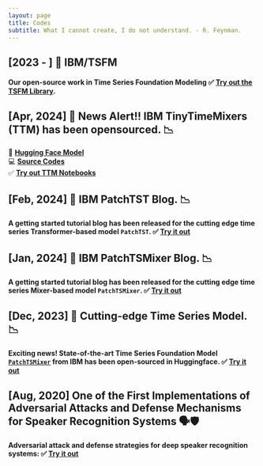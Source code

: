 ```yaml
---
layout: page
title: Codes
subtitle: What I cannot create, I do not understand. - R. Feynman.
---
```

## [2023 - ] 🚀 IBM/TSFM
#### Our open-source work in Time Series Foundation Modeling ✅ [**Try out the TSFM Library**](https://github.com/IBM/tsfm).

## [Apr, 2024] 📢 News Alert!! IBM TinyTimeMixers (TTM) has been opensourced. 📉
🤗 [**Hugging Face Model**](https://huggingface.co/ibm/TTM)  
💻 [**Source Codes**](https://github.com/IBM/tsfm/tree/main/tsfm_public/models/tinytimemixer)  
✅ [**Try out TTM Notebooks**](https://huggingface.co/ibm/TTM#how-to-get-started-with-the-model)

## [Feb, 2024] 📘 IBM PatchTST Blog. 📉
#### A getting started tutorial blog has been released for the cutting edge time series Transformer-based model `PatchTST`. ✅ [Try it out](https://huggingface.co/blog/patchtst)

## [Jan, 2024] 📕 IBM PatchTSMixer Blog. 📉
#### A getting started tutorial blog has been released for the cutting edge time series Mixer-based model `PatchTSMixer`. ✅ [Try it out](https://huggingface.co/blog/patchtsmixer)

## [Dec, 2023] 🚀 Cutting-edge Time Series Model. 📉

#### Exciting news! State-of-the-art Time Series Foundation Model [`PatchTSMixer`](https://huggingface.co/docs/transformers/main/en/model_doc/patchtsmixer) from IBM has been open-sourced in Huggingface. ✅ [Try it out](https://huggingface.co/docs/transformers/main/en/model_doc/patchtsmixer)

## [Aug, 2020] One of the First Implementations of Adversarial Attacks and Defense Mechanisms for Speaker Recognition Systems 🗣️🛡️
#### Adversarial attack and defense strategies for deep speaker recognition systems: ✅ [Try it out](https://github.com/usc-sail/gard-adversarial-speaker-id)
